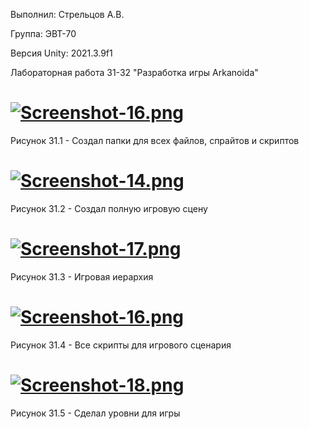 Выполнил: Стрельцов А.В.

Группа: ЭВТ-70

Версия Unity: 2021.3.9f1

Лабораторная работа 31-32 "Разработка игры Arkanoida"

# [![Screenshot-16.png](https://i.postimg.cc/nhj8dbYy/Screenshot-16.png)](https://postimg.cc/fVNgLPPC)
Рисунок 31.1 - Создал папки для всех файлов, спрайтов и скриптов

# [![Screenshot-14.png](https://i.postimg.cc/VNhWDpgV/Screenshot-14.png)](https://postimg.cc/gwvh0MfV)
Рисунок 31.2 - Создал полную игровую сцену

# [![Screenshot-17.png](https://i.postimg.cc/L8wVVGN0/Screenshot-17.png)](https://postimg.cc/pmQ8WcND)
Рисунок 31.3 - Игровая иерархия

# [![Screenshot-16.png](https://i.postimg.cc/nhj8dbYy/Screenshot-16.png)](https://postimg.cc/fVNgLPPC)
Рисунок 31.4 - Все скрипты для игрового сценария

# [![Screenshot-18.png](https://i.postimg.cc/Vs9rG2LH/Screenshot-18.png)](https://postimg.cc/fkLRk2dx)
Рисунок 31.5 - Сделал уровни для игры
